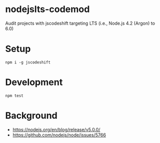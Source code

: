 # nodejslts-codemod

Audit projects with jscodeshift targeting LTS (i.e., Node.js 4.2 (Argon) to 6.0) 

# Setup 

    npm i -g jscodeshift

# Development 

    npm test

# Background

- https://nodejs.org/en/blog/release/v5.0.0/
- https://github.com/nodejs/node/issues/5766
